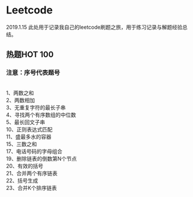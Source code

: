 ﻿# Leetcode
2019.1.15
此处用于记录我自己的leetcode刷题之旅，用于练习记录与解题经验总结。

## 热题HOT 100
### 注意：序号代表题号
<br>
1、两数之和
<br>
2、两数相加
<br>
3、无重复字符的最长子串   
<br>
4、寻找两个有序数组的中位数   
<br>
5、最长回文子串  
<br>
10、正则表达式匹配
<br>
11、盛最多水的容器   
<br>
15、三数之和
<br>
17、电话号码的字母组合
<br>
19、删除链表的倒数第N个节点
<br>
20、有效的括号
<br>
21、合并两个有序链表
<br>
22、括号生成
<br>
23、合并K个排序链表
<br>    